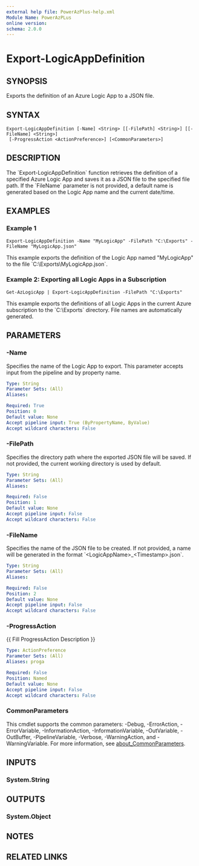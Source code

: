 ```yaml
---
external help file: PowerAzPlus-help.xml
Module Name: PowerAzPLus
online version:
schema: 2.0.0
---
```


# Export-LogicAppDefinition

## SYNOPSIS
Exports the definition of an Azure Logic App to a JSON file.

## SYNTAX

```
Export-LogicAppDefinition [-Name] <String> [[-FilePath] <String>] [[-FileName] <String>]
 [-ProgressAction <ActionPreference>] [<CommonParameters>]
```

## DESCRIPTION
The \`Export-LogicAppDefinition\` function retrieves the definition of a specified Azure Logic App and saves it as a JSON file to the specified file path.
If the \`FileName\` parameter is not provided, a default name is generated based on the Logic App name and the current date/time.

## EXAMPLES

### Example 1
```
Export-LogicAppDefinition -Name "MyLogicApp" -FilePath "C:\Exports" -FileName "MyLogicApp.json"
```

This example exports the definition of the Logic App named "MyLogicApp" to the file \`C:\Exports\MyLogicApp.json\`.

### Example 2: Exporting all Logic Apps in a Subscription
```
Get-AzLogicApp | Export-LogicAppDefinition -FilePath "C:\Exports"
```

This example exports the definitions of all Logic Apps in the current Azure subscription to the \`C:\Exports\` directory.
File names are automatically generated.

## PARAMETERS

### -Name
Specifies the name of the Logic App to export.
This parameter accepts input from the pipeline and by property name.

```yaml
Type: String
Parameter Sets: (All)
Aliases:

Required: True
Position: 0
Default value: None
Accept pipeline input: True (ByPropertyName, ByValue)
Accept wildcard characters: False
```

### -FilePath
Specifies the directory path where the exported JSON file will be saved.
If not provided, the current working directory is used by default.

```yaml
Type: String
Parameter Sets: (All)
Aliases:

Required: False
Position: 1
Default value: None
Accept pipeline input: False
Accept wildcard characters: False
```

### -FileName
Specifies the name of the JSON file to be created.
If not provided, a name will be generated in the format \`\<LogicAppName\>_\<Timestamp\>.json\`.

```yaml
Type: String
Parameter Sets: (All)
Aliases:

Required: False
Position: 2
Default value: None
Accept pipeline input: False
Accept wildcard characters: False
```

### -ProgressAction
{{ Fill ProgressAction Description }}

```yaml
Type: ActionPreference
Parameter Sets: (All)
Aliases: proga

Required: False
Position: Named
Default value: None
Accept pipeline input: False
Accept wildcard characters: False
```

### CommonParameters
This cmdlet supports the common parameters: -Debug, -ErrorAction, -ErrorVariable, -InformationAction, -InformationVariable, -OutVariable, -OutBuffer, -PipelineVariable, -Verbose, -WarningAction, and -WarningVariable. For more information, see [about_CommonParameters](http://go.microsoft.com/fwlink/?LinkID=113216).

## INPUTS

### System.String
## OUTPUTS

### System.Object
## NOTES

## RELATED LINKS
